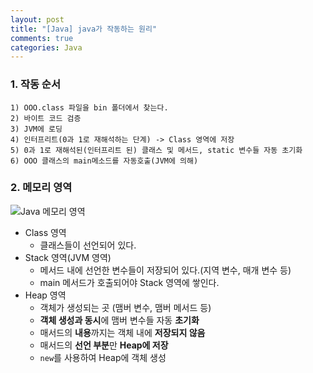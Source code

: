 ```yaml
---
layout: post
title: "[Java] java가 작동하는 원리"
comments: true
categories: Java
---
```


### 1. 작동 순서
	1) OOO.class 파일을 bin 폴더에서 찾는다.
    2) 바이트 코드 검증
    3) JVM에 로딩
    4) 인터프리트(0과 1로 재해석하는 단계) -> Class 영역에 저장
    5) 0과 1로 재해석된(인터프리트 된) 클래스 및 메서드, static 변수들 자동 초기화
    6) OOO 클래스의 main메소드를 자동호출(JVM에 의해)
    
### 2. 메모리 영역
![Java 메모리 영역](http://nokbeondev.github.io/img/Java-Memory.jfif)

- Class 영역
	- 클래스들이 선언되어 있다.
- Stack 영역(JVM 영역)
	- 메서드 내에 선언한 변수들이 저장되어 있다.(지역 변수, 매개 변수 등)
	- main 메서드가 호출되어야 Stack 영역에 쌓인다.
- Heap 영역
	- 객체가 생성되는 곳 (맴버 변수, 맴버 메서드 등)
	- **객체 생성과 동시**에 맴버 변수들 자동 **초기화**
	- 매서드의 **내용**까지는 객체 내에 **저장되지 않음**
	- 매서드의 **선언 부분**만 **Heap에 저장**
	- `new`를 사용하여 Heap에 객체 생성